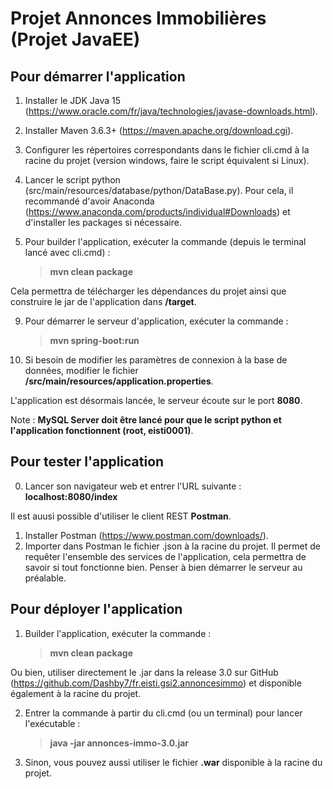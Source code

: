 # Projet Annonces Immobilières (Projet JavaEE)

## Pour démarrer l'application

1. Installer le JDK Java 15 (https://www.oracle.com/fr/java/technologies/javase-downloads.html).
2. Installer Maven 3.6.3+ (https://maven.apache.org/download.cgi).
3. Configurer les répertoires correspondants dans le fichier cli.cmd à la racine du projet (version windows, faire le script équivalent si Linux).
4. Lancer le script python (src/main/resources/database/python/DataBase.py). Pour cela, il recommandé d'avoir Anaconda (https://www.anaconda.com/products/individual#Downloads) et d'installer les packages si nécessaire.

5. Pour builder l'application, exécuter la commande (depuis le terminal lancé avec cli.cmd) :
      > **mvn clean package**
   
Cela permettra de télécharger les dépendances du projet ainsi que construire le jar de l'application dans **/target**.

9. Pour démarrer le serveur d'application, exécuter la commande :
      > **mvn spring-boot:run**

10. Si besoin de modifier les paramètres de connexion à la base de données, modifier le fichier **/src/main/resources/application.properties**.
      
L'application est désormais lancée, le serveur écoute sur le port **8080**.

Note : **MySQL Server doit être lancé pour que le script python et l'application fonctionnent (root, eisti0001)**.

## Pour tester l'application

0. Lancer son navigateur web et entrer l'URL suivante : **localhost:8080/index**

Il est auusi possible d'utiliser le client REST **Postman**.

1. Installer Postman (https://www.postman.com/downloads/).
2. Importer dans Postman le fichier .json à la racine du projet. Il permet de requêter l'ensemble des services de l'application, cela permettra de savoir si tout fonctionne bien. Penser à bien démarrer le serveur au préalable.

## Pour déployer l'application

1. Builder l'application, exécuter la commande :
      > **mvn clean package**
      
Ou bien, utiliser directement le .jar dans la release 3.0 sur GitHub (https://github.com/Dashby7/fr.eisti.gsi2.annoncesimmo) et disponible également à la racine du projet.

2. Entrer la commande à partir du cli.cmd (ou un terminal) pour lancer l'exécutable :
      > **java -jar annonces-immo-3.0.jar**
      
3. Sinon, vous pouvez aussi utiliser le fichier **.war** disponible à la racine du projet.
